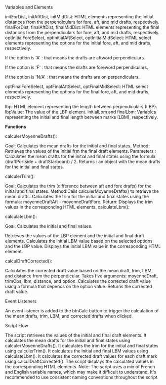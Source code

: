Variables and Elements

initForDist, initAftDist, initMidDist: HTML elements representing the initial distances from the perpendiculars for fore, aft, and mid drafts, respectively.
finalForDist, finalAftDist, finalMidDist: HTML elements representing the final distances from the perpendiculars for fore, aft, and mid drafts, respectively.
optInitialForeSelect, optInitialAftSelect, optInitialMidSelect: HTML select elements representing the options for the initial fore, aft, and mid drafts, respectively.

If the option is 'A' : that means the drafts are aftword perpendiculars.

If the option is 'F' : that means the drafts are foreword perpendiculars.

If the option is 'N/A' : that means the drafts are on perpendiculars.


optFinalForeSelect, optFinalAftSelect, optFinalMidSelect: HTML select elements representing the options for the final fore, aft, and mid drafts, respectively.


lbp: HTML element representing the length between perpendiculars (LBP).
lbpValue: The value of the LBP element.
initialLbm and finalLbm: Variables representing the initial and final length between marks (LBM), respectively.

**Functions**

calculerMoyenneDrafts():

 Goal: Calculates the mean drafts for the initial and final states.
Method: Retrieves the values of the initial frm the final draft elements.
Parameters : Calculates the mean drafts for the initial and final states using the formula: (draftPortside + draftStarboard) / 2.
Returns : an object with the mean drafts for the initial and final states.


calculerTrim():

Goal: Calculates the trim (difference between aft and fore drafts) for the initial and final states.
Method:Calls calculerMoyenneDrafts() to retrieve the mean drafts.
Calculates the trim for the initial and final states using the formula: moyenneDraftAft - moyenneDraftFore.
Return: Displays the trim values in the corresponding HTML elements.
calculateLbm():


calculateLbm():

Goal: Calculates the initial and final values.

Retrieves the values of the LBP element and the initial and final draft elements.
Calculates the initial LBM value based on the selected options and the LBP value.
Displays the initial LBM value in the corresponding HTML element.




calculDraftCorrected():

 Calculates the corrected draft value based on the mean draft, trim, LBM, and distance from the perpendicular.
Takes five arguments: moyenneDraft, trimObs, lbm, distance, and option.
Calculates the corrected draft value using a formula that depends on the option value.
Returns the corrected draft value.


Event Listeners

An event listener is added to the btnCalc button to trigger the calculation of the mean drafts, trim, LBM, and corrected drafts when clicked.




Script Flow

The script retrieves the values of the initial and final draft elements.
It calculates the mean drafts for the initial and final states using calculerMoyenneDrafts().
It calculates the trim for the initial and final states using calculerTrim().
It calculates the initial and final LBM values using calculateLbm().
It calculates the corrected draft values for each draft mark using calculDraftCorrected().
The script displays the calculated values in the corresponding HTML elements.
Note: The script uses a mix of French and English variable names, which may make it difficult to understand. It's recommended to use consistent naming conventions throughout the script.
